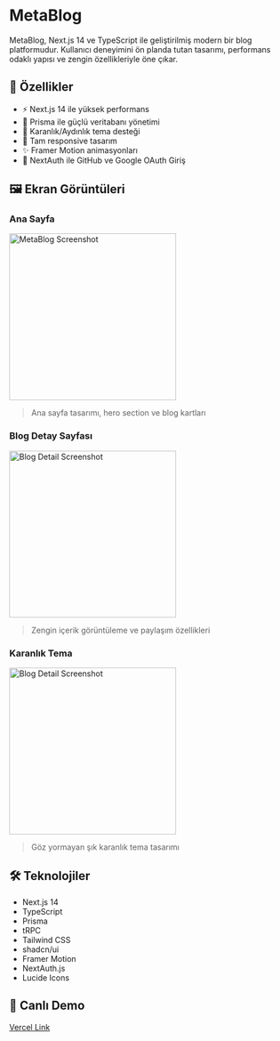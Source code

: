 # MetaBlog

MetaBlog, Next.js 14 ve TypeScript ile geliştirilmiş modern bir blog platformudur. Kullanıcı deneyimini ön planda tutan tasarımı, performans odaklı yapısı ve zengin özellikleriyle öne çıkar.

## 🌟 Özellikler

- ⚡️ Next.js 14 ile yüksek performans
- 💾 Prisma ile güçlü veritabanı yönetimi
- 🎨 Karanlık/Aydınlık tema desteği
- 📱 Tam responsive tasarım
- ✨ Framer Motion animasyonları
- 🔐 NextAuth ile GitHub ve Google OAuth Giriş

## 🖼️ Ekran Görüntüleri

### Ana Sayfa
<a href="https://github.com/user-attachments/assets/8c996b73-a901-4e67-a60d-2640898d5e6e">
  <img src="https://github.com/user-attachments/assets/8c996b73-a901-4e67-a60d-2640898d5e6e" alt="MetaBlog Screenshot" width="300"/>
</a>

> Ana sayfa tasarımı, hero section ve blog kartları

### Blog Detay Sayfası
<a href="https://github.com/user-attachments/assets/38e21afb-3f4f-4de9-abc9-204944b67b71">
  <img src="https://github.com/user-attachments/assets/38e21afb-3f4f-4de9-abc9-204944b67b71" alt="Blog Detail Screenshot" width="300"/>
</a>

> Zengin içerik görüntüleme ve paylaşım özellikleri

### Karanlık Tema
<a href="https://github.com/user-attachments/assets/50d4d3ca-3a68-4fc9-a6f3-4e44c672a647">
  <img src="https://github.com/user-attachments/assets/50d4d3ca-3a68-4fc9-a6f3-4e44c672a647" alt="Blog Detail Screenshot" width="300"/>
</a>

> Göz yormayan şık karanlık tema tasarımı

## 🛠️ Teknolojiler

- Next.js 14
- TypeScript
- Prisma
- tRPC
- Tailwind CSS
- shadcn/ui
- Framer Motion
- NextAuth.js
- Lucide Icons

## 🚀 Canlı Demo

[Vercel Link](https://meta-blog-armaganarslan.vercel.app)

